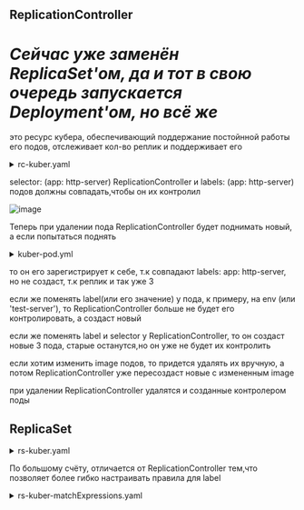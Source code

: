 ## ReplicationController

# ***Сейчас уже заменён ReplicaSet'ом, да и тот в свою очередь запускается Deployment'ом, но всё же***

это ресурс кубера, обеспечивающий поддержание постойнной работы его подов, отслеживает кол-во реплик и поддерживает его

<details> <summary>rc-kuber.yaml</summary>

```
apiVersion: v1
kind: ReplicationController
metadata:
  name: kuber-rc
spec:
  replicas: 3
  selector:               # Селектор меток, определяет какие поды находятся в области действия контроллера
    app: http-server      # должен совпадать с меткой в template: labels:
  template:               # Шаблон, будет создавать 3 реплики, основываясь на этом шаблоне
    metadata:
      name: kuber-app
      labels:             # должен совпадать с меткой в selector:
        app: http-server  # иначе ReplicationController не может управлять подами и не будет поддерживать необходимое кол-во реплик
    spec:
      containers:
      - name: http-server-image
        image: bokovets/kuber
        ports:
        - containerPort: 8000
```
</details>

selector: (app: http-server) ReplicationController и labels: (app: http-server) подов должны совпадать,чтобы он их контролил

![image](https://github.com/user-attachments/assets/58b308ad-8460-4df4-9ff7-5b809e338333)

Теперь при удалении пода ReplicationController будет поднимать новый, а если попытаться поднять

<details> <summary>kuber-pod.yml</summary>

```
apiVersion: v1
kind: Pod
metadata:
  name: kuber-app-manual
  labels:
    app: http-server
spec:
  containers:
  - name: kuber-app-image
    image: bokovets/kuber
    ports:
    - containerPort: 8000
```
</details>

то он его зарегистрирует к себе, т.к совпадают labels: app: http-server, но не создаст, т.к реплик и так уже 3

если же поменять label(или его значение) у пода, к примеру, на env (или 'test-server'), то ReplicationController больше не будет его контролировать, а создаст новый

если же поменять label и selector у ReplicationController, то он создаст новые 3 пода, старые останутся,но он уже не будет их контролить

если хотим изменить image подов, то придется удалять их вручную, а потом ReplicationController уже пересоздаст новые с измененным image

при удалении ReplicationController удалятся и созданные контролером поды

## ReplicaSet

<details> <summary>rs-kuber.yaml</summary>

```
apiVersion: apps/v1
kind: ReplicaSet
metadata:
  name: kuber-rs-1
  labels:            # тут можно хоть что писать потому что...
    app: kuber-rs    # ...это относится к ReplicaSet, а не к подам
spec:
  replicas: 3
  selector:
    matchLabels:     # здесь уже должно совпадать...
      env: dev       # ...c labels: env:dev
  template:
    metadata:
      labels:        # должно совпадать с...
        env: dev     # ...matchLabels: env:dev
    spec:
      containers:
      - name: kuber-app
        image: bokovets/kuber
```
</details>

По большому счёту, отличается от ReplicationController тем,что позволяет более гибко настраивать правила для label

<details> <summary>rs-kuber-matchExpressions.yaml</summary>

```
apiVersion: apps/v1
kind: ReplicaSet
metadata:
  name: kuber-rs-2
spec:
  replicas: 3
  selector:
    matchExpressions:    # поддерживается 4 вида операторa: In, notIn, Exists, doesntExists
      - key: app         # ключ app...
        operator: In     # ...должен быть...
        values:
          - kuber        # ...либо kuber...
          - http-server  # ...либо http-server
      - key: env         # а здесь ключ env...
        operator: Exists # ...должен, впринципе, существовать
  template:
    metadata:
      labels:
        app: kuber       # соответствует, т.к в matchExpressions: key: app должен быть либо kuber, либо http-server
        env: dev         # так же соответствует, т.к впринципе env существует, не важно dev или huev
    spec:
      containers:
      - name: kuber-app
        image: bokovets/kuber
```
</details>

